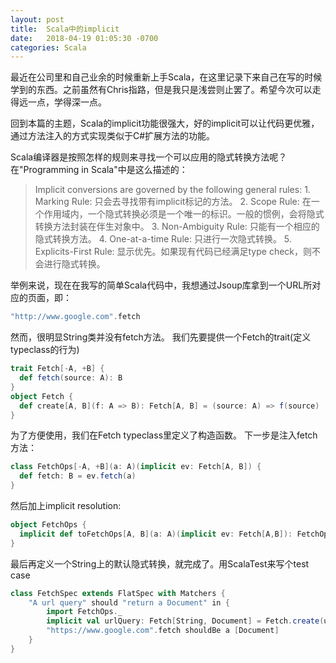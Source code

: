 ```yaml
---
layout: post
title:  Scala中的implicit
date:   2018-04-19 01:05:30 -0700
categories: Scala
---
```

最近在公司里和自己业余的时候重新上手Scala，在这里记录下来自己在写的时候学到的东西。之前虽然有Chris指路，但是我只是浅尝则止罢了。希望今次可以走得远一点，学得深一点。

回到本篇的主题，Scala的implicit功能很强大，好的implicit可以让代码更优雅，通过方法注入的方式实现类似于C#扩展方法的功能。

Scala编译器是按照怎样的规则来寻找一个可以应用的隐式转换方法呢？在"Programming in Scala"中是这么描述的：

> Implicit conversions are governed by the following general rules:
    1. Marking Rule: 只会去寻找带有implicit标记的方法。
    2. Scope Rule: 在一个作用域内，一个隐式转换必须是一个唯一的标识。一般的惯例，会将隐式转换方法封装在伴生对象中。
    3. Non-Ambiguity Rule: 只能有一个相应的隐式转换方法。
    4. One-at-a-time Rule: 只进行一次隐式转换。
    5. Explicits-First Rule: 显示优先。如果现有代码已经满足type check，则不会进行隐式转换。


举例来说，现在在我写的简单Scala代码中，我想通过Jsoup库拿到一个URL所对应的页面，即：

```scala
"http://www.google.com".fetch
```

然而，很明显String类并没有fetch方法。
我们先要提供一个Fetch的trait(定义typeclass的行为)

```scala
trait Fetch[-A, +B] {
  def fetch(source: A): B
}
object Fetch {
  def create[A, B](f: A => B): Fetch[A, B] = (source: A) => f(source)
}
```

为了方便使用，我们在Fetch typeclass里定义了构造函数。
下一步是注入fetch方法：

```scala
class FetchOps[-A, +B](a: A)(implicit ev: Fetch[A, B]) {
  def fetch: B = ev.fetch(a)
}
```

然后加上implicit resolution:

```scala
object FetchOps {
  implicit def toFetchOps[A, B](a: A)(implicit ev: Fetch[A,B]): FetchOps[A, B] = new FetchOps[A,B](a)
}
```

最后再定义一个String上的默认隐式转换，就完成了。用ScalaTest来写个test case

```scala
class FetchSpec extends FlatSpec with Matchers {
    "A url query" should "return a Document" in {
        import FetchOps._
        implicit val urlQuery: Fetch[String, Document] = Fetch.create(url => Jsoup.connect(url).get())
        "https://www.google.com".fetch shouldBe a [Document]
    }
}
```

